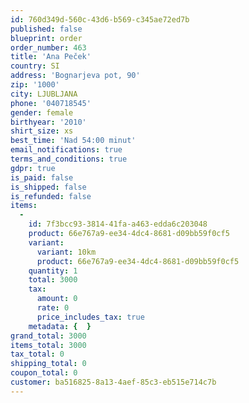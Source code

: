 ```yaml
---
id: 760d349d-560c-43d6-b569-c345ae72ed7b
published: false
blueprint: order
order_number: 463
title: 'Ana Peček'
country: SI
address: 'Bognarjeva pot, 90'
zip: '1000'
city: LJUBLJANA
phone: '040718545'
gender: female
birthyear: '2010'
shirt_size: xs
best_time: 'Nad 54:00 minut'
email_notifications: true
terms_and_conditions: true
gdpr: true
is_paid: false
is_shipped: false
is_refunded: false
items:
  -
    id: 7f3bcc93-3814-41fa-a463-edda6c203048
    product: 66e767a9-ee34-4dc4-8681-d09bb59f0cf5
    variant:
      variant: 10km
      product: 66e767a9-ee34-4dc4-8681-d09bb59f0cf5
    quantity: 1
    total: 3000
    tax:
      amount: 0
      rate: 0
      price_includes_tax: true
    metadata: {  }
grand_total: 3000
items_total: 3000
tax_total: 0
shipping_total: 0
coupon_total: 0
customer: ba516825-8a13-4aef-85c3-eb515e714c7b
---
```

